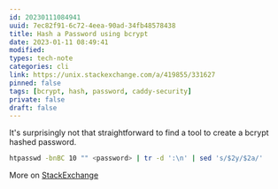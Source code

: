 ```yaml
---
id: 20230111084941
uuid: 7ec82f91-6c72-4eea-90ad-34fb48578438
title: Hash a Password using bcrypt
date: 2023-01-11 08:49:41
modified: 
types: tech-note
categories: cli
link: https://unix.stackexchange.com/a/419855/331627
pinned: false
tags: [bcrypt, hash, password, caddy-security]
private: false
draft: false
---
```


It's surprisingly not that straightforward to find a tool to create a bcrypt hashed password.

```sh
htpasswd -bnBC 10 "" <password> | tr -d ':\n' | sed 's/$2y/$2a/'
```

More on [StackExchange](https://unix.stackexchange.com/a/419855/331627)
